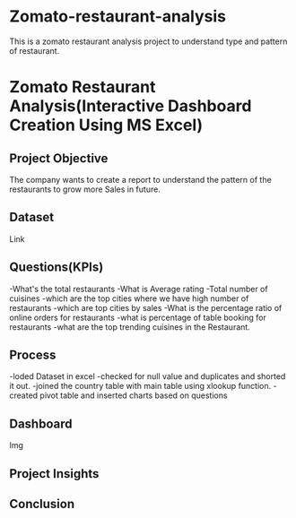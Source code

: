 # Zomato-restaurant-analysis
This is  a zomato restaurant analysis project to understand type and pattern of restaurant.
# Zomato Restaurant Analysis(Interactive Dashboard Creation Using MS Excel)

## Project Objective 
The company wants to create a report to understand the pattern of the restaurants to grow more Sales in future.

## Dataset 
Link
## Questions(KPIs)
-What's the total restaurants 
-What is Average rating 
-Total number of cuisines 
-which are the top cities where we have high number of restaurants 
-which are top cities by sales 
-What is the percentage ratio of online orders for restaurants 
-what is percentage of table booking for restaurants 
-what are the top trending cuisines in the Restaurant.

## Process
-loded Dataset in excel 
-checked for null value and duplicates and shorted it out.
-joined the country table with main table using xlookup function.
-created pivot table and inserted charts based on questions 

## Dashboard 
Img

## Project Insights 
 
## Conclusion
